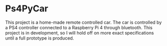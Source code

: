# Ps4PyCar

This project is a home-made remote controlled car. The car is controlled by a PS4 controller connected to a Raspberry Pi 4 through bluetooth. This project is in development, so I will hold off on more exact specifications until a full prototype is produced. 
